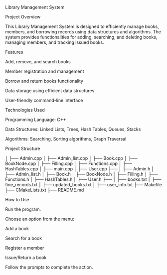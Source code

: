 Library Management System

Project Overview

This Library Management System is designed to efficiently manage books, members, and borrowing records using data structures and algorithms. The system provides functionalities for adding, searching, and deleting books, managing members, and tracking issued books.

Features

Add, remove, and search books

Member registration and management

Borrow and return books functionality

Data storage using efficient data structures

User-friendly command-line interface

Technologies Used

Programming Language: C++

Data Structures: Linked Lists, Trees, Hash Tables, Queues, Stacks

Algorithms: Searching, Sorting algorithms, Graph Traversal 

Project Structure


│   ├── Admin.cpp
│   ├── Admin_list.cpp
│   ├── Book.cpp
│   ├── BookNode.cpp
│   ├── Filling.cpp
│   ├── Functions.cpp
│   ├── HashTables.cpp
│   ├── main.cpp
│   ├── User.cpp
├── 
│   ├── Admin.h
│   ├── Admin_list.h
│   ├── Book.h
│   ├── BookNode.h
│   ├── Filling.h
│   ├── Functions.h
│   ├── HashTables.h
│   ├── User.h
├── 
│   ├── books.txt
│   ├── fine_records.txt
│   ├── updated_books.txt
│   ├── user_info.txt
├── Makefile
├── CMakeLists.txt
├── README.md



How to Use

Run the program.

Choose an option from the menu:

Add a book

Search for a book

Register a member

Issue/Return a book

Follow the prompts to complete the action.

